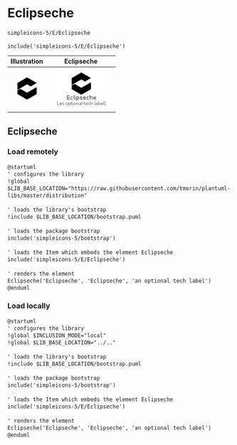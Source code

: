 # Eclipseche


```text
simpleicons-5/E/Eclipseche
```

```text
include('simpleicons-5/E/Eclipseche')
```



| Illustration | Eclipseche |
| :---: | :---: |
| ![illustration for Illustration](../../simpleicons-5/E/Eclipseche.png) | ![illustration for Eclipseche](../../simpleicons-5/E/Eclipseche.Local.png) |




## Eclipseche

### Load remotely
```plantuml
@startuml
' configures the library
!global $LIB_BASE_LOCATION="https://raw.githubusercontent.com/tmorin/plantuml-libs/master/distribution"

' loads the library's bootstrap
!include $LIB_BASE_LOCATION/bootstrap.puml

' loads the package bootstrap
include('simpleicons-5/bootstrap')

' loads the Item which embeds the element Eclipseche
include('simpleicons-5/E/Eclipseche')

' renders the element
Eclipseche('Eclipseche', 'Eclipseche', 'an optional tech label')
@enduml
```

### Load locally
```plantuml
@startuml
' configures the library
!global $INCLUSION_MODE="local"
!global $LIB_BASE_LOCATION="../.."

' loads the library's bootstrap
!include $LIB_BASE_LOCATION/bootstrap.puml

' loads the package bootstrap
include('simpleicons-5/bootstrap')

' loads the Item which embeds the element Eclipseche
include('simpleicons-5/E/Eclipseche')

' renders the element
Eclipseche('Eclipseche', 'Eclipseche', 'an optional tech label')
@enduml
```

